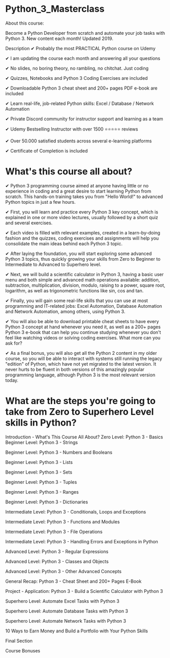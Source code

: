 # Python_3_Masterclass
About this course:

Become a Python Developer from scratch and automate your job tasks with Python 3. New content each month! Updated 2019.

Description
✔ Probably the most PRACTICAL Python course on Udemy

✔ I am updating the course each month and answering all your questions

✔ No slides, no boring theory, no rambling, no chitchat. Just coding

✔ Quizzes, Notebooks and Python 3 Coding Exercises are included

✔ Downloadable Python 3 cheat sheet and 200+ pages PDF e-book are included

✔ Learn real-life, job-related Python skills: Excel / Database / Network Automation

✔ Private Discord community for instructor support and learning as a team

✔ Udemy Bestselling Instructor with over 1500 ⭐⭐⭐⭐⭐ reviews

✔ Over 50.000 satisfied students across several e-learning platforms

✔ Certificate of Completion is included


# What's this course all about?

✔ Python 3 programming course aimed at anyone having little or no experience in coding and a great desire to start learning Python
from scratch. This hands-on training takes you from "Hello World!" to advanced Python topics in just a few hours.

✔ First, you will learn and practice every Python 3 key concept, which is explained in one or more video lectures,
usually followed by a short quiz and several exercises.

✔ Each video is filled with relevant examples, created in a learn-by-doing fashion and the quizzes,
coding exercises and assignments will help you consolidate the main ideas behind each Python 3 topic.

✔ After laying the foundation, you will start exploring some advanced Python 3 topics, thus quickly growing your skills
from Zero to Beginner to Intermediate to Advanced to Superhero level.

✔ Next, we will build a scientific calculator in Python 3, having a basic user menu and both simple and
advanced math operations available: addition, subtraction, multiplication, division, modulo, raising to a power,
square root, logarithm, as well as trigonometric functions like sin, cos and tan.

✔ Finally, you will gain some real-life skills that you can use at most programming and IT-related jobs:
Excel Automation, Database Automation and Network Automation, among others, using Python 3.

✔ You will also be able to download printable cheat sheets to have every Python 3 concept at hand whenever you need it,
as well as a 200+ pages Python 3 e-book that can help you continue studying whenever you don't feel like watching videos
or solving coding exercises. What more can you ask for?

✔ As a final bonus, you will also get all the Python 2 content in my older course, so you will be able to interact
with systems still running the legacy "edition" of Python, which have not yet migrated to the latest version.
It never hurts to be fluent in both versions of this amazingly popular programming language,
although Python 3 is the most relevant version today.

# What are the steps you're going to take from Zero to Superhero Level skills in Python?

Introduction - What's This Course All About?
Zero Level: Python 3 - Basics
Beginner Level: Python 3 - Strings

Beginner Level: Python 3 - Numbers and Booleans

Beginner Level: Python 3 - Lists

Beginner Level: Python 3 - Sets

Beginner Level: Python 3 - Tuples

Beginner Level: Python 3 - Ranges

Beginner Level: Python 3 - Dictionaries

Intermediate Level: Python 3 - Conditionals, Loops and Exceptions

Intermediate Level: Python 3 - Functions and Modules

Intermediate Level: Python 3 - File Operations

Intermediate Level: Python 3 - Handling Errors and Exceptions in Python

Advanced Level: Python 3 - Regular Expressions

Advanced Level: Python 3 - Classes and Objects

Advanced Level: Python 3 - Other Advanced Concepts

General Recap: Python 3 - Cheat Sheet and 200+ Pages E-Book

Project - Application: Python 3 - Build a Scientific Calculator with Python 3

Superhero Level: Automate Excel Tasks with Python 3

Superhero Level: Automate Database Tasks with Python 3

Superhero Level: Automate Network Tasks with Python 3

10 Ways to Earn Money and Build a Portfolio with Your Python Skills

Final Section

Course Bonuses
